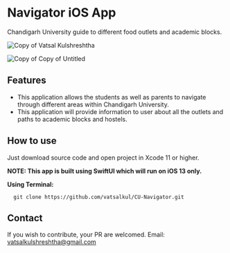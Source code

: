 # Navigator iOS App
Chandigarh University guide  to different food outlets and academic blocks.


![Copy of Vatsal Kulshreshtha](https://user-images.githubusercontent.com/30840527/74566501-9d8bd900-4f99-11ea-8be5-43093f298a1b.jpg)

![Copy of Copy of Untitled](https://user-images.githubusercontent.com/30840527/74566514-a2e92380-4f99-11ea-968c-84c2a2b9e2c4.jpg)

## Features
- This application allows the students as well as parents to navigate through different areas within Chandigarh University. 
- This application will provide information to user about all the outlets and paths to academic blocks and hostels.

## How to use
Just download source code and open project in Xcode 11 or higher.

__NOTE: This app is built using SwiftUI which will run on iOS 13 only.__

**Using Terminal:**
```
  git clone https://github.com/vatsalkul/CU-Navigator.git
  ```
 ## Contact
 If you wish to contribute, your PR are welcomed. Email: vatsalkulshreshtha@gmail.com
 
